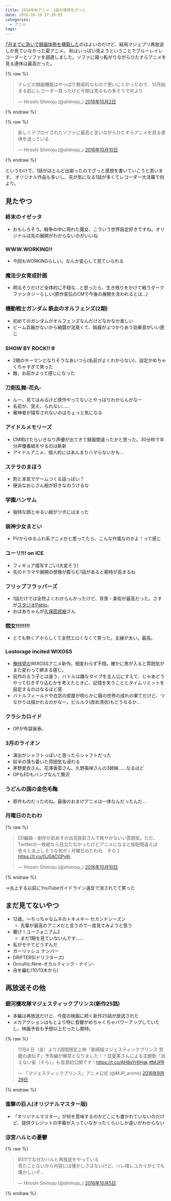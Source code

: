 ```yaml
---
title: 2016年秋アニメ：1話の感想をざっと
date: 2016-10-10 17:39:03
categories:
  - アニメ
tags:
---
```


[7月までに急いで録画体勢を構築した](https://shimoju.org/2016/07/29/tv-life/)のはよいのだけど、結局マジェプリ再放送しか見ていなかった夏アニメ。
秋はいっぱい見ようということでブルーレイレコーダーとソファを調達しました。ソファに寝っ転がりながらひたすらアニメを見る連休は最高だった。

{% raw %}
<blockquote class="twitter-tweet" data-lang="ja"><p lang="ja" dir="ltr">テレビの録画機能はやっぱり簡易的なもので使いにくかったので、10月始まる前にレコーダー買ったけど今期は見るもの多そうで何より</p>&mdash; Hiroshi Shimoju (@shimoju_) <a href="https://twitter.com/shimoju_/status/782398466416713728">2016年10月2日</a></blockquote>
<script async src="//platform.twitter.com/widgets.js" charset="utf-8"></script>
{% endraw %}

{% raw %}
<blockquote class="twitter-tweet" data-lang="ja"><p lang="ja" dir="ltr">新しくデプロイされたソファに最高と言いながらひたすらアニメを見る連休を送っている</p>&mdash; Hiroshi Shimoju (@shimoju_) <a href="https://twitter.com/shimoju_/status/785374703527440384">2016年10月10日</a></blockquote>
<script async src="//platform.twitter.com/widgets.js" charset="utf-8"></script>
{% endraw %}

というわけで、1話がほとんど出揃ったのでざっと感想を書いていこうと思います。
オリジナル作品も多いし、先が気になる1話が多くてレコーダー大活躍で何より。

## 見たやつ

### 終末のイゼッタ

- おもしろそう。戦争の中に現れた魔女、こういう世界設定好きですね。オリジナルは先の展開がわからないのがいいね

### WWW.WORKING!!

- 今回もWORKINGらしい。なんか安心して見ていられる

### 魔法少女育成計画

- 明るそうだけど全体的に不穏な…と思ったら、生き残りをかけて戦うダークファンタジーらしい(原作宣伝のCMで今後の展開を言われるとは…)

### 機動戦士ガンダム 鉄血のオルフェンズ(2期)

- 初めてのガンダムがオルフェンズなんだけどなかなか楽しい
- ビーム兵器がないから戦闘が泥臭くて、鈍器がぶつかりあう効果音がいい感じ

### SHOW BY ROCK!!＃

- 2期のキーマンとなりそうなあいつら(名前がよくわからない)、設定がめちゃくちゃすぎて笑った
- 敵、お前かよって感じになった

### 刀剣乱舞-花丸-

- んー、見てはみるけど原作やってないとやっぱりわからんかなー
- 名前が、覚え、られない……
- 審神者が描写されないのはちょっと気になる

### アイドルメモリーズ

- CM明けたらいきなり声優が出てきて録画間違ったかと思った。30分枠で半分声優番組をやるのは斬新
- アイドルアニメ、個人的にはあんまりハマらないかも…

### ステラのまほう

- 割と本気でゲームつくる話っぽい？
- 硬派なおじさん絵が好きなのうけるな

### 学園ハンサム

- 独特な顔とゆるい絵がツボにはまった

### 装神少女まとい

- PVからゆるふわ系アニメかと思ってたら、こんな作風なのかよ！って感じ

### ユーリ!!! on ICE

- フィギュア描写すごい(大変そう)
- 先のドラマや展開の想像が膨らむ1話があると期待が高まるね

### フリップフラッパーズ

- 1話だけでは全然よくわからんかったけど、背景・美術が最高だった。さすが[スタジオPablo](http://studio-pablo.com/)。
- おばあちゃんが[久保田民絵](http://dic.nicovideo.jp/a/%E4%B9%85%E4%BF%9D%E7%94%B0%E6%B0%91%E7%B5%B5)さん

### 競女!!!!!!!!

- とても熱くアホらしくて全然エロくなくて笑った。主線が太い。最高。

### Lostorage incited WIXOSS

- [俺待望の](https://shimoju.org/2016/08/07/lostorage-incited-wixoss/)WIXOSSアニメ新作。相変わらず不穏。確かに男が入ると雰囲気がまた変わって締まる感じ。
- 前作のるう子とは違う、バトルは嫌なタイプを主人公にすえて、じゃあどうやって引きずり込むかを考えたときに、記憶を失うこととタイムリミットを設定するのはなるほど感
- バトルフィールドや白窓の部屋が明らかに繭の世界の成れの果てだけど、つながりは描かれるのかなー。ピルルク(改め清衣)もどうなるか…

### クラシカロイド

- OPが布袋寅泰。

### 3月のライオン

- 演出がシャフトっぽいと思ったらシャフトだった
- 前半の落ち着いた雰囲気も浸れる
- 茅野愛衣さん、花澤香菜さん、久野美咲さんの3姉妹……なるほど
- OPもEDもバンプなんて贅沢

### うどんの国の金色毛鞠

- 原作ものだったのね。最後のおまけアニメは一体なんだったんだ…

### 月曜日のたわわ

{% raw %}
<blockquote class="twitter-tweet" data-lang="ja"><p lang="ja" dir="ltr">ED編曲・劇伴が凪あすの出羽良彰さんで爽やかないい雰囲気。ただ、Twitterの一枚絵なら目立たなかったけどアニメになると按配間違えば色々と炎上しそうな気が / 月曜日のたわわ　その１ <a href="https://t.co/GJ0ACGPv6i">https://t.co/GJ0ACGPv6i</a></p>&mdash; Hiroshi Shimoju (@shimoju_) <a href="https://twitter.com/shimoju_/status/785375242776485888">2016年10月10日</a></blockquote>
<script async src="//platform.twitter.com/widgets.js" charset="utf-8"></script>
{% endraw %}

→炎上する以前にYouTubeガイドライン違反で消されてて笑った

## まだ見てないやつ

- 12歳。～ちっちゃなムネのトキメキ～ セカンドシーズン
  - 先輩が最高のアニメだと言うので一度見てみようと思う
- 響け！ユーフォニアム2
  - まだ1期を見ていないんです……
- 私がモテてどうすんだ
- ガーリッシュ ナンバー
- DRIFTERS(ドリフターズ)
- Occultic;Nine-オカルティック・ナイン-
- 舟を編む(10/13木から)

## 再放送その他

### 銀河機攻隊マジェスティックプリンス(新作25話)

- 本編は再放送だけど、今度の映画に続く新作25話が放送された
- メカアクションはもとより特に音響がめちゃくちゃパワーアップしていたし、映画予告も予想以上だったし期待。

{% raw %}
<blockquote class="twitter-tweet" data-lang="ja"><p lang="ja" dir="ltr">11月4 日（金）より2週間限定上映『劇場版マジェスティックプリンス 覚醒の遺伝子』予告編が解禁となりました！！昆夏美さんによる主題歌「消えない宙（そら）」も音源初公開です！<a href="https://t.co/AH8sYr6Hgk">https://t.co/AH8sYr6Hgk</a> <a href="https://twitter.com/hashtag/MJPR?src=hash">#MJPR</a></p>&mdash; 「マジェスティックプリンス」アニメ公式 (@MJP_anime) <a href="https://twitter.com/MJP_anime/status/781494211040256001">2016年9月29日</a></blockquote>
<script async src="//platform.twitter.com/widgets.js" charset="utf-8"></script>
{% endraw %}

### 進撃の巨人(オリジナルマスター版)

- 「オリジナルマスター」が何を意味するのかどこにも書かれていないのだけど、提供クレジットの字幕が入っていなかったくらいしか違いがわからない

### 涼宮ハルヒの憂鬱

{% raw %}
<blockquote class="twitter-tweet" data-lang="ja"><p lang="ja" dir="ltr">BS11でなぜかハルヒ再放送をやっている<br>見たことないから内容には懐かしさはないけど、ハレ晴レユカイがとても懐かしいぞ…</p>&mdash; Hiroshi Shimoju (@shimoju_) <a href="https://twitter.com/shimoju_/status/783674184169697280">2016年10月5日</a></blockquote>
<script async src="//platform.twitter.com/widgets.js" charset="utf-8"></script>
{% endraw %}
